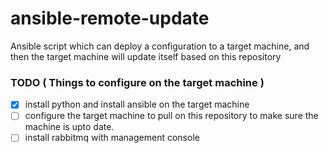 # ansible-remote-update
Ansible script which can deploy a configuration to a target machine, and then the target machine will update itself based on this repository

### TODO ( Things to configure on the target machine )

- [x] install python and install ansible on the target machine
- [ ] configure the target machine to pull on this repository to make sure the machine is upto date.
- [ ] install rabbitmq with management console